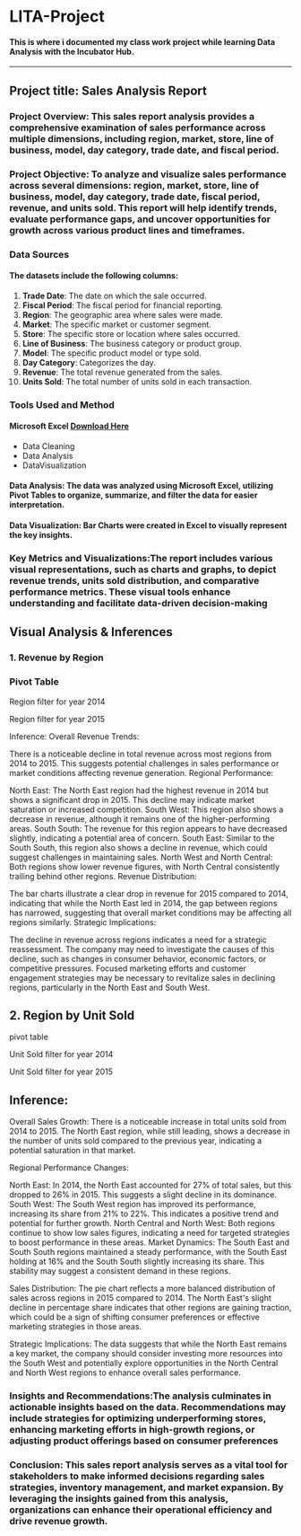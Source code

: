 # LITA-Project
#### This is where i documented my class work project while learning Data Analysis with the Incubator Hub.
---


## Project title: Sales Analysis Report

### Project Overview: This sales report analysis provides a comprehensive examination of sales performance across multiple dimensions, including region, market, store, line of business, model, day category, trade date, and fiscal period.

### Project Objective: To analyze and visualize sales performance across several dimensions: region, market, store, line of business, model, day category, trade date, fiscal period, revenue, and units sold. This report will help identify trends, evaluate performance gaps, and uncover  opportunities for growth across various product lines and timeframes.
 


### Data Sources
#### The datasets include the following columns:
1. **Trade Date**: The date on which the sale occurred.
2. **Fiscal Period**: The fiscal period for financial reporting.
3. **Region**: The geographic area where sales were made.
4. **Market**: The specific market or customer segment.
5. **Store**: The specific store or location where sales occurred.
6. **Line of Business**: The business category or product group.
7. **Model**: The specific product model or type sold.
8. **Day Category**: Categorizes the day.
9. **Revenue**: The total revenue generated from the sales.
10. **Units Sold**: The total number of units sold in each transaction.



### Tools Used and Method 
#### Microsoft Excel [Download Here](https://www.microsoft.com)
-  Data Cleaning
-  Data Analysis
-  DataVisualization

#### Data Analysis: The data was analyzed using Microsoft Excel, utilizing Pivot Tables to organize, summarize, and filter the data for easier interpretation.

#### Data Visualization: Bar Charts were created in Excel to visually represent the key insights.

### Key Metrics and Visualizations:The report includes various visual representations, such as charts and graphs, to depict revenue trends, units sold distribution, and comparative performance metrics. These visual tools enhance understanding and facilitate data-driven decision-making


## Visual Analysis & Inferences
### 1. Revenue by Region 
### Pivot Table


Region filter for year 2014



Region filter for year 2015



Inference:
Overall Revenue Trends:

There is a noticeable decline in total revenue across most regions from 2014 to 2015. This suggests potential challenges in sales performance or market conditions affecting revenue generation.
Regional Performance:

North East: The North East region had the highest revenue in 2014 but shows a significant drop in 2015. This decline may indicate market saturation or increased competition.
South West: This region also shows a decrease in revenue, although it remains one of the higher-performing areas.
South South: The revenue for this region appears to have decreased slightly, indicating a potential area of concern.
South East: Similar to the South South, this region also shows a decline in revenue, which could suggest challenges in maintaining sales.
North West and North Central: Both regions show lower revenue figures, with North Central consistently trailing behind other regions.
Revenue Distribution:

The bar charts illustrate a clear drop in revenue for 2015 compared to 2014, indicating that while the North East led in 2014, the gap between regions has narrowed, suggesting that overall market conditions may be affecting all regions similarly.
Strategic Implications:

The decline in revenue across regions indicates a need for a strategic reassessment. The company may need to investigate the causes of this decline, such as changes in consumer behavior, economic factors, or competitive pressures.
Focused marketing efforts and customer engagement strategies may be necessary to revitalize sales in declining regions, particularly in the North East and South West.



## 2.  Region by Unit Sold 
pivot table 



Unit Sold filter for year 2014




Unit Sold filter for year 2015



## Inference:
Overall Sales Growth: There is a noticeable increase in total units sold from 2014 to 2015. The North East region, while still leading, shows a decrease in the number of units sold compared to the previous year, indicating a potential saturation in that market.

Regional Performance Changes:

North East: In 2014, the North East accounted for 27% of total sales, but this dropped to 26% in 2015. This suggests a slight decline in its dominance.
South West: The South West region has improved its performance, increasing its share from 21% to 22%. This indicates a positive trend and potential for further growth.
North Central and North West: Both regions continue to show low sales figures, indicating a need for targeted strategies to boost performance in these areas.
Market Dynamics: The South East and South South regions maintained a steady performance, with the South East holding at 16% and the South South slightly increasing its share. This stability may suggest a consistent demand in these regions.

Sales Distribution: The pie chart reflects a more balanced distribution of sales across regions in 2015 compared to 2014. The North East's slight decline in percentage share indicates that other regions are gaining traction, which could be a sign of shifting consumer preferences or effective marketing strategies in those areas.

Strategic Implications: The data suggests that while the North East remains a key market, the company should consider investing more resources into the South West and potentially explore opportunities in the North Central and North West regions to enhance overall sales performance.





### Insights and Recommendations:The analysis culminates in actionable insights based on the data. Recommendations may include strategies for optimizing underperforming stores, enhancing marketing efforts in high-growth regions, or adjusting product offerings based on consumer preferences


### Conclusion: This sales report analysis serves as a vital tool for stakeholders to make informed decisions regarding sales strategies, inventory management, and market expansion. By leveraging the insights gained from this analysis, organizations can enhance their operational efficiency and drive revenue growth.


